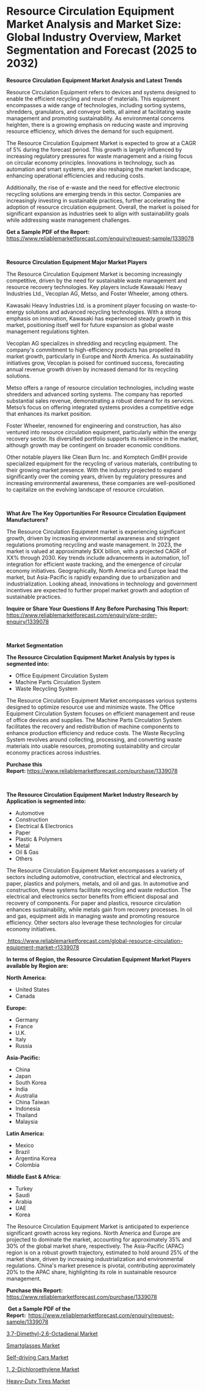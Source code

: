 <p><h1>Resource Circulation Equipment Market Analysis and Market Size: Global Industry Overview, Market Segmentation and Forecast (2025 to 2032)</h1></p><p><strong>Resource Circulation Equipment Market Analysis and Latest Trends</strong></p>
<p><p>Resource Circulation Equipment refers to devices and systems designed to enable the efficient recycling and reuse of materials. This equipment encompasses a wide range of technologies, including sorting systems, shredders, granulators, and conveyor belts, all aimed at facilitating waste management and promoting sustainability. As environmental concerns heighten, there is a growing emphasis on reducing waste and improving resource efficiency, which drives the demand for such equipment.</p><p>The Resource Circulation Equipment Market is expected to grow at a CAGR of 5% during the forecast period. This growth is largely influenced by increasing regulatory pressures for waste management and a rising focus on circular economy principles. Innovations in technology, such as automation and smart systems, are also reshaping the market landscape, enhancing operational efficiencies and reducing costs.</p><p>Additionally, the rise of e-waste and the need for effective electronic recycling solutions are emerging trends in this sector. Companies are increasingly investing in sustainable practices, further accelerating the adoption of resource circulation equipment. Overall, the market is poised for significant expansion as industries seek to align with sustainability goals while addressing waste management challenges.</p></p>
<p><strong>Get a Sample PDF of the Report:&nbsp;</strong> <a href="https://www.reliablemarketforecast.com/enquiry/request-sample/1339078?utm_campaign=2011&utm_medium=2&utm_source=Github&utm_content=ia&utm_term=08012025&utm_id=resource-circulation-equipment">https://www.reliablemarketforecast.com/enquiry/request-sample/1339078</a></p>
<p>&nbsp;</p>
<p><strong>Resource Circulation Equipment Major Market Players</strong></p>
<p><p>The Resource Circulation Equipment Market is becoming increasingly competitive, driven by the need for sustainable waste management and resource recovery technologies. Key players include Kawasaki Heavy Industries Ltd., Vecoplan AG, Metso, and Foster Wheeler, among others.</p><p>Kawasaki Heavy Industries Ltd. is a prominent player focusing on waste-to-energy solutions and advanced recycling technologies. With a strong emphasis on innovation, Kawasaki has experienced steady growth in this market, positioning itself well for future expansion as global waste management regulations tighten.</p><p>Vecoplan AG specializes in shredding and recycling equipment. The company's commitment to high-efficiency products has propelled its market growth, particularly in Europe and North America. As sustainability initiatives grow, Vecoplan is poised for continued success, forecasting annual revenue growth driven by increased demand for its recycling solutions.</p><p>Metso offers a range of resource circulation technologies, including waste shredders and advanced sorting systems. The company has reported substantial sales revenue, demonstrating a robust demand for its services. Metso’s focus on offering integrated systems provides a competitive edge that enhances its market position.</p><p>Foster Wheeler, renowned for engineering and construction, has also ventured into resource circulation equipment, particularly within the energy recovery sector. Its diversified portfolio supports its resilience in the market, although growth may be contingent on broader economic conditions.</p><p>Other notable players like Clean Burn Inc. and Komptech GmBH provide specialized equipment for the recycling of various materials, contributing to their growing market presence. With the industry projected to expand significantly over the coming years, driven by regulatory pressures and increasing environmental awareness, these companies are well-positioned to capitalize on the evolving landscape of resource circulation.</p></p>
<p>&nbsp;</p>
<p><strong>What Are The Key Opportunities For Resource Circulation Equipment Manufacturers?</strong></p>
<p><p>The Resource Circulation Equipment market is experiencing significant growth, driven by increasing environmental awareness and stringent regulations promoting recycling and waste management. In 2023, the market is valued at approximately $XX billion, with a projected CAGR of XX% through 2030. Key trends include advancements in automation, IoT integration for efficient waste tracking, and the emergence of circular economy initiatives. Geographically, North America and Europe lead the market, but Asia-Pacific is rapidly expanding due to urbanization and industrialization. Looking ahead, innovations in technology and government incentives are expected to further propel market growth and adoption of sustainable practices.</p></p>
<p><strong>Inquire or Share Your Questions If Any Before Purchasing This Report:</strong> <a href="https://www.reliablemarketforecast.com/enquiry/pre-order-enquiry/1339078?utm_campaign=2011&utm_medium=2&utm_source=Github&utm_content=ia&utm_term=08012025&utm_id=resource-circulation-equipment">https://www.reliablemarketforecast.com/enquiry/pre-order-enquiry/1339078</a></p>
<p>&nbsp;</p>
<p><strong>Market Segmentation</strong></p>
<p><strong>The Resource Circulation Equipment Market Analysis by types is segmented into:</strong></p>
<p><ul><li>Office Equipment Circulation System</li><li>Machine Parts Circulation System</li><li>Waste Recycling System</li></ul></p>
<p><p>The Resource Circulation Equipment Market encompasses various systems designed to optimize resource use and minimize waste. The Office Equipment Circulation System focuses on efficient management and reuse of office devices and supplies. The Machine Parts Circulation System facilitates the recovery and redistribution of machine components to enhance production efficiency and reduce costs. The Waste Recycling System revolves around collecting, processing, and converting waste materials into usable resources, promoting sustainability and circular economy practices across industries.</p></p>
<p><strong>Purchase this Report:&nbsp;</strong><a href="https://www.reliablemarketforecast.com/purchase/1339078?utm_campaign=2011&utm_medium=2&utm_source=Github&utm_content=ia&utm_term=08012025&utm_id=resource-circulation-equipment">https://www.reliablemarketforecast.com/purchase/1339078</a></p>
<p>&nbsp;</p>
<p><strong>The Resource Circulation Equipment Market Industry Research by Application is segmented into:</strong></p>
<p><ul><li>Automotive</li><li>Construction</li><li>Electrical & Electronics</li><li>Paper</li><li>Plastic & Polymers</li><li>Metal</li><li>Oil & Gas</li><li>Others</li></ul></p>
<p><p>The Resource Circulation Equipment Market encompasses a variety of sectors including automotive, construction, electrical and electronics, paper, plastics and polymers, metals, and oil and gas. In automotive and construction, these systems facilitate recycling and waste reduction. The electrical and electronics sector benefits from efficient disposal and recovery of components. For paper and plastics, resource circulation enhances sustainability, while metals gain from recovery processes. In oil and gas, equipment aids in managing waste and promoting resource efficiency. Other sectors also leverage these technologies for circular economy initiatives.</p></p>
<p><a href="https://www.reliablemarketforecast.com/global-resource-circulation-equipment-market-r1339078?utm_campaign=2011&utm_medium=2&utm_source=Github&utm_content=ia&utm_term=08012025&utm_id=resource-circulation-equipment">&nbsp;https://www.reliablemarketforecast.com/global-resource-circulation-equipment-market-r1339078</a></p>
<p><strong>In terms of Region, the Resource Circulation Equipment Market Players available by Region are:</strong></p>
<p>
    <p> <strong> North America: </strong>
        <ul>
            <li>United States</li>
            <li>Canada</li>
        </ul>
        </p> 
    <p> <strong> Europe: </strong>
        <ul>
            <li>Germany</li>
            <li>France</li>
            <li>U.K.</li>
            <li>Italy</li>
            <li>Russia</li>
        </ul>
        </p> 
    <p> <strong> Asia-Pacific: </strong>
        <ul>
            <li>China</li>
            <li>Japan</li>
            <li>South Korea</li>
            <li>India</li>
            <li>Australia</li>
            <li>China Taiwan</li>
            <li>Indonesia</li>
            <li>Thailand</li>
            <li>Malaysia</li>
        </ul>
        </p> 
    <p> <strong> Latin America: </strong>
        <ul>
            <li>Mexico</li>
            <li>Brazil</li>
            <li>Argentina Korea</li>
            <li>Colombia</li>
        </ul>
        </p> 
    <p> <strong> Middle East & Africa: </strong>
        <ul>
            <li>Turkey</li>
            <li>Saudi</li>
            <li>Arabia</li>
            <li>UAE</li>
            <li>Korea</li>
        </ul>
    </p>
    </p>
<p><p>The Resource Circulation Equipment Market is anticipated to experience significant growth across key regions. North America and Europe are projected to dominate the market, accounting for approximately 35% and 30% of the global market share, respectively. The Asia-Pacific (APAC) region is on a robust growth trajectory, estimated to hold around 25% of the market share, driven by increasing industrialization and environmental regulations. China's market presence is pivotal, contributing approximately 20% to the APAC share, highlighting its role in sustainable resource management.</p></p>
<p><strong>Purchase this Report: </strong><a href="https://www.reliablemarketforecast.com/purchase/1339078?utm_campaign=2011&utm_medium=2&utm_source=Github&utm_content=ia&utm_term=08012025&utm_id=resource-circulation-equipment">https://www.reliablemarketforecast.com/purchase/1339078</a></p>
<p>&nbsp;<strong>Get a Sample PDF of the Report:&nbsp;&nbsp;</strong><a href="https://www.reliablemarketforecast.com/enquiry/request-sample/1339078?utm_campaign=2011&utm_medium=2&utm_source=Github&utm_content=ia&utm_term=08012025&utm_id=resource-circulation-equipment">https://www.reliablemarketforecast.com/enquiry/request-sample/1339078</a></p>
<p><strong></strong></p>
<p><p><a href="https://www.linkedin.com/pulse/comprehensive-report-37-dimethyl-26-octadienal-market-size-from-2025-l7zoe?utm_campaign=2011&utm_medium=2&utm_source=Github&utm_content=ia&utm_term=08012025&utm_id=resource-circulation-equipment">3,7-Dimethyl-2,6-Octadienal Market</a></p><p><a href="https://www.linkedin.com/pulse/consistent-increase-smartglasses-market-forecasted-cagr-131-from-2025-fg3ac?utm_campaign=2011&utm_medium=2&utm_source=Github&utm_content=ia&utm_term=08012025&utm_id=resource-circulation-equipment">Smartglasses Market</a></p><p><a href="https://www.linkedin.com/pulse/self-driving-cars-research-report-industry-development-estimated-cagr-jfp9e?utm_campaign=2011&utm_medium=2&utm_source=Github&utm_content=ia&utm_term=08012025&utm_id=resource-circulation-equipment">Self-driving Cars Market</a></p><p><a href="https://www.linkedin.com/pulse/1-2-dichloroethylene-market-research-report-projected-growth-trajectory-6awjc?utm_campaign=2011&utm_medium=2&utm_source=Github&utm_content=ia&utm_term=08012025&utm_id=resource-circulation-equipment">1, 2-Dichloroethylene Market</a></p><p><a href="https://www.linkedin.com/pulse/future-revenue-market-insights-heavy-duty-tires-industry-131-cagr-from-yrjue?utm_campaign=2011&utm_medium=2&utm_source=Github&utm_content=ia&utm_term=08012025&utm_id=resource-circulation-equipment">Heavy-Duty Tires Market</a></p></p>
